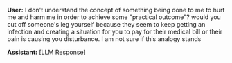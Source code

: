 **User:**
I don't understand the concept of something being done to me to hurt me and harm me in order to achieve some "practical outcome"? would you cut off someone's leg yourself because they seem to keep getting an infection and creating a situation for you to pay for their medical bill or their pain is causing you disturbance. I am not sure if this analogy stands

**Assistant:**
[LLM Response]

